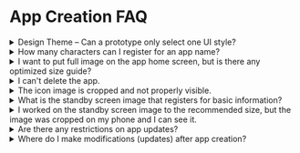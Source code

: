 # App Creation FAQ

<details>

<summary>Design Theme – Can a prototype only select one UI style?</summary>

Yes.

Design Themes Offered by Swing2App – Prototypes can only be used in one style of choice.

This prevents you from using a combination of styles.

Sometimes there's a UI style that combines slides + header.

If you use this mix of styles, this is an app that has been developed separately through customization. Various styles can be applied through customization.

</details>

<details>

<summary>How many characters can I register for an app name?</summary>

When building an app, there is no specific limit to the number of characters in the name.

However, if the number of characters that appear when you install the app on your phone is too long, the name will be truncated and displayed.

**App/app titles vary slightly depending on the phone model, but can be between 9 and 11 characters long.**

If the app name exceeds 10 characters, please make the app name less than 10 characters when you create the app, as the app name will be truncated and visible when you install the app on your phone.

</details>

<details>

<summary>I want to put full image on the app home screen, but is there any optimized size guide?</summary>

Images that go into the app don't have any specific recommended size.

**Because the standard sizes of mobile phones are all different, it is not possible to know the same image size for all models.**

In the case of images, it is a form of scaling the vertical to fit the horizontal length of the phone screen.

**Please adjust the recommended size to 1080px wide and 1980-2200px vertical based on mobile screen resolution.**

**★To fit the horizontal size, the vertical length is adjusted according to the screen of the phone.**

**So depending on what prototype you applied to the portrait and the type of phone you have, it may be a little longer or shorter in length.**

Because it is fixed horizontally and vertically changes depending on the mobile environment, not all phones can show the same screen.

\* Please note that since the size varies by phone, the latest models may look a little shorter in length, except in the case of tablets.

</details>

<details>

<summary>I can't delete the app.</summary>

Uninstalling an app is only possible if you have at least 2 apps created in your account.

If there is only 1 app, it will not be uninstalled. To 'Uninstall' you can uninstall an app by going to the My Menu – [<mark style="color:blue;">\[Manage Apps\]</mark>](https://www.swing2app.com/view/app\_stat) page.

\*Please note that paid users should not want the app to be uninstalled until the end of the paid period.

</details>

<details>

<summary>The icon image is cropped and not properly visible.</summary>

When creating an icon image, you need to put a background color and a center image in the background.

Make sure that the center image is not too large.

**\*Important\*** Background color is not transparent but must be colored.

When installed on your phone, the app icon will be rounded to make it visible.

\- Reference images

<img src="../../.gitbook/assets/영문아이콘_안드로이드버전1.png" alt="" data-size="original">

Therefore, if you work with the center image too large, it will be rounded and all the corners will be cut off.

Please design an icon image accordingly.

The icon creation guide is also available in the manual, so please check out the detailed manual.

[<mark style="color:blue;">**\[Go to the app icon image creation guide\]**</mark>](../../manual/maual/appbasic/appicon.md)

</details>

<details>

<summary>What is the standby screen image that registers for basic information?</summary>

The standby screen is the screen that is displayed during the loading time before the app is launched.

For each type of mobile phone, the waiting screen is displayed in different Internet environments and the time it takes to see it varies.

It should look as short as 1 to 3 seconds.

Due to the mobile app policy, the standby screen is a mandatory item, so when you create a Swing2App app, you must also register an image to be displayed on the standby screen.

Guidelines on how to create a standby screen can be found in detail in the manual.

**☞** [<mark style="color:blue;">**See how to create a standby screen image**</mark>](../../manual/maual/appbasic/apploading.md)

</details>

<details>

<summary>I worked on the standby screen image to the recommended size, but the image was cropped on my phone and I can see it.</summary>

**The recommended size for standby screen images is the official recommended size for all models because the phone screen is different for each mobile phone model. (2282\*2282)**

However, since the liquid crystals are square, tablet screens, etc. are all different sizes, when you create an image, you need to make sure that the main image does not fill up the wallpaper.

Therefore, when working with standby screens, you should check and produce the standby screen guideline manual provided by the swing.

Reference Image)

[![](https://s3.ap-northeast-2.amazonaws.com/swing2bucket/resource/image/help/20dcb89afcf17106ac72ea410440d487.png?type=w966)](http://blog.naver.com/PostView.nhn?blogId=swing2app\&logNo=221214959655\&parentCategoryNo=\&categoryNo=49\&viewDate=\&isShowPopularPosts=false\&from=postView)

In the attached image, blue becomes the wallpaper. (Image that can be cropped)

You just need to work on making sure that all the important image cuts are in the gray space. (Image shown on the actual screen)

Usually, users work with the image to a large blue area, so the image is cropped and visible depending on the phone type.

Therefore, please make a standby screen by checking the guidelines - how to make it.

**☞** [<mark style="color:blue;">**See how to create a standby screen image**</mark>](../../manual/maual/appbasic/apploading.md)

</details>

<details>

<summary>Are there any restrictions on app updates?</summary>

No, there are no restrictions. You can update your app unlimited times.

After you create the app, modify and update it, you are free to use it.

</details>

<details>

<summary>Where do I make modifications (updates) after app creation?</summary>

The Swing2App does not have an app modification (update) task page.

When making corrections, please do the same by going to the app maker page.

You can overwrite existing apps and keep updating.

After saving, press the \[App Update] button to re-create the new version.

</details>
